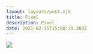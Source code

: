 ```yaml
---
layout: layouts/post.njk
title: Pixel
description: Pixel
date: 2021-02-15T15:08:29.303Z
---
```

![](_site/images/uploads/img_20190101_210525_745.jpg)